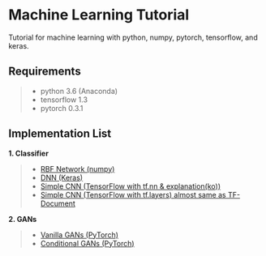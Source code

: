 # Machine Learning Tutorial
Tutorial for machine learning with python, numpy, pytorch, tensorflow, and keras.

## Requirements
>* python 3.6 (Anaconda)
>* tensorflow 1.3
>* pytorch 0.3.1

## Implementation List
**1. Classifier**
>* [RBF Network (numpy)](https://github.com/Yangyangii/MachineLearningTutorial/blob/master/Numpy/RBF-Network-with-Kmeans-clustering.ipynb)
>* [DNN (Keras)](https://github.com/Yangyangii/MachineLearningTutorial/blob/master/Keras/Keras-Tutorial.ipynb)
>* [Simple CNN (TensorFlow with tf.nn & explanation(ko))](https://github.com/Yangyangii/MachineLearningTutorial/blob/master/TensorFlow/CNN-Tutorial(tf.nn)%2B%EC%84%A4%EB%AA%85.ipynb)
>* [Simple CNN (TensorFlow with tf.layers) almost same as TF-Document](https://github.com/Yangyangii/MachineLearningTutorial/blob/master/TensorFlow/CNN-Tutorial(tf.layers).ipynb)


**2. GANs**
>* [Vanilla GANs (PyTorch)](https://github.com/Yangyangii/MachineLearningTutorial/blob/master/PyTorch/Simple_GANs.ipynb)
>* [Conditional GANs (PyTorch)](https://github.com/Yangyangii/MachineLearningTutorial/blob/master/PyTorch/Conditional_GANs.ipynb)

